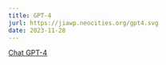 ```yaml
---
title: GPT-4
jurl: https://jiawp.neocities.org/gpt4.svg
date: 2023-11-28
---
```

[Chat GPT-4](https://openai.com/gpt-4)